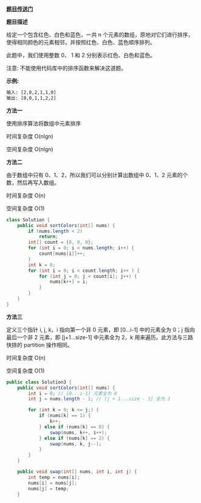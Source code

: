 
**[题目传送门](https://leetcode.com/problems/sort-colors/)**

**题目描述**

给定一个包含红色、白色和蓝色，一共 n 个元素的数组，原地对它们进行排序，使得相同颜色的元素相邻，并按照红色、白色、蓝色顺序排列。

此题中，我们使用整数 0、 1 和 2 分别表示红色、白色和蓝色。

注意:
不能使用代码库中的排序函数来解决这道题。

**示例:**
```html
输入: [2,0,2,1,1,0]
输出: [0,0,1,1,2,2]
```

**方法一**

使用排序算法将数组中元素排序


时间复杂度 O(nlgn)

空间复杂度 O(nlgn)

**方法二**

由于数组中只有 0、1、2，所以我们可以分别计算出数组中 0、1、2 元素的个数，然后再写入数组。

时间复杂度 O(n)

空间复杂度 O(1)

```java
class Solution {
    public void sortColors(int[] nums) {
        if (nums.length < 2)
            return;
        int[] count = {0, 0, 0};
        for (int i = 0; i < nums.length; i++) {
            count[nums[i]]++;
        }
        int k = 0;
        for (int i = 0; i < count.length; i++ ) {
            for (int j = 0; j < count[i]; j++) {
                nums[k++] = i;
            }
        }
    }
}
```

**方法三**

定义三个指针 i, j, k，i 指向第一个非 0 元素，即 [0...i-1] 中的元素全为 0；j 指向最后一个非 2 元素，即 [j+1...size-1] 中元素全为 2，k 用来遍历。此方法与三路快排的 partition 操作相同。

时间复杂度 O(n)

空间复杂度 O(1)

```java
public class Solution3 {
    public void sortColors(int[] nums) {
        int i = 0; // [0...i-1] 元素全为 0
        int j = nums.length - 1; // [j + 1...size - 1] 全为 2

        for (int k = 0; k <= j;) {
            if (nums[k] == 1) {
                k++;
            } else if (nums[k] == 0) {
                swap(nums, k++, i++);
            } else if (nums[k] == 2) {
                swap(nums, k, j--);
            }
        }
    }

    public void swap(int[] nums, int i, int j) {
        int temp = nums[i];
        nums[i] = nums[j];
        nums[j] = temp;
    }
```
